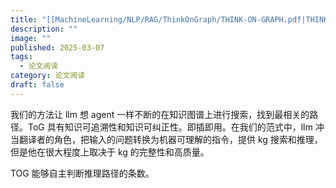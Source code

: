```yaml
---
title: "[[MachineLearning/NLP/RAG/ThinkOnGraph/THINK-ON-GRAPH.pdf|THINK-ON-GRAPH]]"
description: ""
image: ""
published: 2025-03-07
tags:
  - 论文阅读
category: 论文阅读
draft: false
---
```


 我们的方法让 llm 想 agent 一样不断的在知识图谱上进行搜索，找到最相关的路径。ToG 具有知识可追溯性和知识可纠正性。即插即用。在我们的范式中，llm 冲当翻译者的角色，把输入的问题转换为机器可理解的指令，提供 kg 搜索和推理，但是他在很大程度上取决于 kg 的完整性和高质量。

TOG 能够自主判断推理路径的条数。

